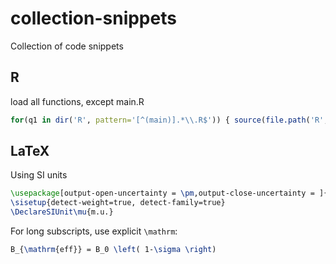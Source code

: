 # collection-snippets

Collection of code snippets

## R


load all functions, except main.R

```r
for(q1 in dir('R', pattern='[^(main)].*\\.R$')) { source(file.path('R',q1)) }
```



## LaTeX

Using SI units

```latex
\usepackage[output-open-uncertainty = \pm,output-close-uncertainty = ]{siunitx}
\sisetup{detect-weight=true, detect-family=true}
\DeclareSIUnit\mu{m.u.}
```

For long subscripts, use explicit `\mathrm`:

```LaTeX
B_{\mathrm{eff}} = B_0 \left( 1-\sigma \right)
```
